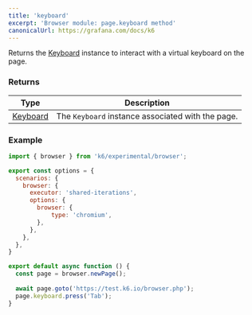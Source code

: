 ```yaml
---
title: 'keyboard'
excerpt: 'Browser module: page.keyboard method'
canonicalUrl: https://grafana.com/docs/k6
---
```


Returns the [Keyboard](/javascript-api/k6-experimental/browser/keyboard/) instance to interact with a virtual keyboard on the page.

### Returns

| Type                 | Description                                                                                     |
| ----                 | -----------                                                                                     |
| [Keyboard](/javascript-api/k6-experimental/browser/keyboard/)              | The `Keyboard` instance associated with the page.          |

### Example

<CodeGroup labels={[]}>

```javascript
import { browser } from 'k6/experimental/browser';

export const options = {
  scenarios: {
    browser: {
      executor: 'shared-iterations',
      options: {
        browser: {
            type: 'chromium',
        },
      },
    },
  },
}

export default async function () {
  const page = browser.newPage();
  
  await page.goto('https://test.k6.io/browser.php');
  page.keyboard.press('Tab');
}
```

</CodeGroup>